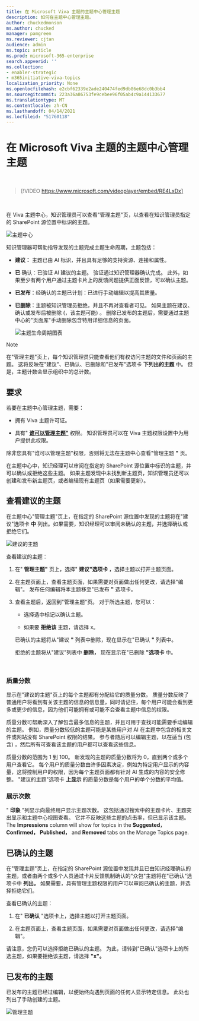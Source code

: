 ```yaml
---
title: 在 Microsoft Viva 主题的主题中心管理主题
description: 如何在主题中心管理主题。
author: chuckedmonson
ms.author: chucked
manager: pamgreen
ms.reviewer: cjtan
audience: admin
ms.topic: article
ms.prod: microsoft-365-enterprise
search.appverid: ''
ms.collection:
- enabler-strategic
- m365initiative-viva-topics
localization_priority: None
ms.openlocfilehash: e2cbf62339e2ade240474fed9db86e68dc0b3bb4
ms.sourcegitcommit: 223a36a86753fe9cebee96f05ab4c9a144133677
ms.translationtype: MT
ms.contentlocale: zh-CN
ms.lasthandoff: 04/14/2021
ms.locfileid: "51760118"
---
```

# <a name="manage-topics-in-the-topic-center-in-microsoft-viva-topics"></a>在 Microsoft Viva 主题的主题中心管理主题

</br>

> [!VIDEO https://www.microsoft.com/videoplayer/embed/RE4LxDx]  

</br>


在 Viva 主题中心，知识管理员可以查看"管理主题"页，以查看在知识管理员指定的 SharePoint 源位置中标识的主题。  

   ![主题中心](../media/knowledge-management/topic-center.png) </br> 



知识管理器可帮助指导发现的主题完成主题生命周期，主题包括：

- **建议：** 主题已由 AI 标识，并且具有足够的支持资源、连接和属性。
- **已** 确认：已验证 AI 建议的主题。 验证通过知识管理器确认完成。 此外，如果至少有两个用户通过主题卡片上的反馈问题提供正面反馈，可以确认主题。
- **已发布**：经确认的主题已计划：已进行手动编辑以提高其质量。
- **已删除**：主题被知识管理员拒绝，并且不再对查看者可见。 如果主题在建议、确认或发布后被删除 (，该主题可能) 。 删除已发布的主题后，需要通过主题中心的"页面库"手动删除包含特用详细信息的页面。

   ![主题生命周期图表](../media/knowledge-management/topic-lifecycle.png) </br> 

> [!Note] 
> 在"管理主题"页上，每个知识管理员只能查看他们有权访问主题的文件和页面的主题。 这将反映在"建议"、已确认、已删除和"已发布"选项卡 **下列出的主题** 中。  但是，主题计数会显示组织中的总计数。

## <a name="requirements"></a>要求

若要在主题中心管理主题，需要：
- 拥有 Viva 主题许可证。

- 具有" [**谁可以管理主题"**](./topic-experiences-user-permissions.md) 权限。 知识管理员可以在 Viva 主题权限设置中为用户提供此权限。 

除非您具有"谁可以管理主题"权限，否则将无法在主题中心查看"管理主题 **"** 页。

在主题中心中，知识经理可以审阅在指定的 SharePoint 源位置中标识的主题，并可以确认或拒绝这些主题。 如果主题发现中未找到新主题页，知识管理员还可以创建和发布新主题页，或者编辑现有主题页（如果需要更新）。


## <a name="review-suggested-topics"></a>查看建议的主题

在主题中心"管理主题"页上，在指定的 SharePoint 源位置中发现的主题将在"建议"选项卡 **中** 列出。如果需要，知识经理可以审阅未确认的主题，并选择确认或拒绝它们。

   ![建议的主题](../media/knowledge-management/quality-score.png) </br> 

查看建议的主题：

1. 在" **管理主题"** 页上，选择" **建议"选项卡** ，选择主题以打开主题页面。</br>

2. 在主题页面上，查看主题页面，如果需要对页面做出任何更改，请选择"编辑"。 发布任何编辑将本主题移至"已发布 **"** 选项卡。

3. 查看主题后，返回到"管理主题"页。 对于所选主题，您可以：

   - 选择选中标记以确认主题。
    
   - 如果要 **拒绝该** 主题，请选择 x。

    已确认的主题将从"建议 **"** 列表中删除，现在显示在"已确认 **"** 列表中。

    拒绝的主题将从"建议"列表中 **删除，** 现在显示在"已删除 **"选项卡** 中。

   </br> 

### <a name="quality-score"></a>质量分数

显示在"建议的主题"页上的每个主题都有分配给它的质量分数。 质量分数反映了普通用户将看到有关该主题的信息的信息量，同时请记住，每个用户可能会看到更多或更少的信息，因为他们可能拥有或可能不会查看主题中信息的权限。 

质量分数可帮助深入了解包含最多信息的主题，并且可用于查找可能需要手动编辑的主题。 例如，质量分数较低的主题可能是某些用户对 AI 在主题中包含的相关文件或网站没有 SharePoint 权限的结果。 参与者随后可以编辑主题，以在适当 (包含) ，然后所有可查看该主题的用户都可以查看这些信息。

质量分数的范围为 1 到 100。 新发现的主题的质量分数将为 0，直到两个或多个用户查看它。 每个用户的质量分数由许多因素决定，例如为特定用户显示的内容量，这将控制用户的权限，因为每个主题页面都有针对 AI 生成的内容的安全修整。 "建议的主题"选项卡 **上显示** 的质量分数是每个用户的单个分数的平均值。

### <a name="impressions"></a>展示次数

" **印象** "列显示向最终用户显示主题次数。 这包括通过搜索中的主题卡片、主题突出显示和主题中心视图查看。 它并不反映这些主题的点击率，但已显示该主题。 The **Impressions** column will show for topics in the **Suggested**， **Confirmed，** **Published，** and **Removed** tabs on the Manage Topics page.

## <a name="confirmed-topics"></a>已确认的主题

在"管理主题"页上，在指定的 SharePoint 源位置中发现并且已由知识经理确认的主题，或者由两个或多个人员通过卡片反馈机制确认的"众包"主题将在"已确认"选项卡中 **列出。** 如果需要，具有管理主题权限的用户可以审阅已确认的主题，并选择拒绝它们。

查看已确认的主题：

1. 在" **已确认** "选项卡上，选择主题以打开主题页面。</br>

2. 在主题页面上，查看主题页面，如果需要对页面做出任何更改，请选择"编辑"。

请注意，您仍可以选择拒绝已确认的主题。 为此，请转到"已确认"选项卡上的所选主题，如果要拒绝该主题，请选择 **"x"。**

## <a name="published-topics"></a>已发布的主题
已发布的主题已经过编辑，以便始终向遇到页面的任何人显示特定信息。 此处也列出了手动创建的主题。

   ![管理主题](../media/knowledge-management/manage-topics-new.png) </br>